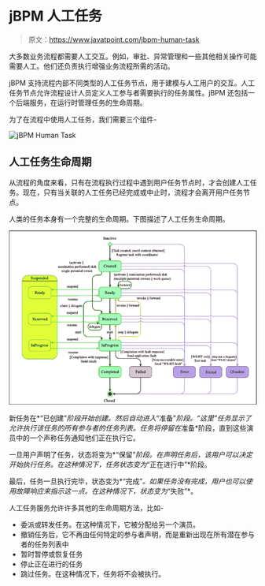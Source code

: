 # jBPM 人工任务

> 原文：<https://www.javatpoint.com/jbpm-human-task>

大多数业务流程都需要人工交互。例如，审批、异常管理和一些其他相关操作可能需要人工。他们还负责执行增强业务流程所需的活动。

jBPM 支持流程内部不同类型的人工任务节点，用于建模与人工用户的交互。人工任务节点允许流程设计人员定义人工参与者需要执行的任务属性。jBPM 还包括一个后端服务，在运行时管理任务的生命周期。

为了在流程中使用人工任务，我们需要三个组件-

![jBPM Human Task](img/5d6f565795c49f1415e3f3ba1f3fc3b6.png)

## 人工任务生命周期

从流程的角度来看，只有在流程执行过程中遇到用户任务节点时，才会创建人工任务。现在，只有当关联的人工任务已经完成或中止时，流程才会离开用户任务节点。

人类的任务本身有一个完整的生命周期。下图描述了人工任务生命周期。

![jBPM Human Task](img/6a6437987daa7f97868be038ad9f1909.png)

新任务在*“已创建”*阶段开始创建。然后自动进入*“准备”*阶段。“这里”任务显示了允许执行该任务的所有参与者的任务列表。任务将停留在*准备*阶段，直到这些演员中的一个声称任务通知他们正在执行它。

一旦用户声明了任务，状态将变为*“保留”*阶段。在声明任务后，该用户可以决定开始执行任务。在这种情况下，任务状态变为*“正在进行中”*阶段。

最后，任务一旦执行完毕，状态变为*“完成”*。如果任务没有完成，用户也可以使用故障响应来指示这一点。在这种情况下，状态变为*“失败”*。

人工任务服务允许许多其他的生命周期方法，比如-

*   委派或转发任务。在这种情况下，它被分配给另一个演员。
*   撤销任务后，它不再由任何特定的参与者声明，而是重新出现在所有潜在参与者的任务列表中
*   暂时暂停或恢复任务
*   停止正在进行的任务
*   跳过任务。在这种情况下，任务将不会被执行。